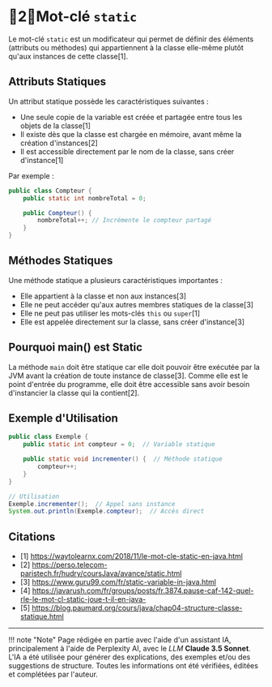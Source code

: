 # 🔸2🔸Mot-clé `static`

Le mot-clé `static` est un modificateur qui permet de définir des éléments (attributs ou méthodes) qui appartiennent à
la classe elle-même plutôt qu'aux instances de cette classe[1].

## Attributs Statiques

Un attribut statique possède les caractéristiques suivantes :

- Une seule copie de la variable est créée et partagée entre tous les objets de la classe[1]
- Il existe dès que la classe est chargée en mémoire, avant même la création d'instances[2]
- Il est accessible directement par le nom de la classe, sans créer d'instance[1]

Par exemple :

```java
public class Compteur {
    public static int nombreTotal = 0;

    public Compteur() {
        nombreTotal++; // Incrémente le compteur partagé
    }
}
```

## Méthodes Statiques

Une méthode statique a plusieurs caractéristiques importantes :

- Elle appartient à la classe et non aux instances[3]
- Elle ne peut accéder qu'aux autres membres statiques de la classe[3]
- Elle ne peut pas utiliser les mots-clés `this` ou `super`[1]
- Elle est appelée directement sur la classe, sans créer d'instance[3]

## Pourquoi main() est Static

La méthode `main` doit être statique car elle doit pouvoir être exécutée par la JVM avant la création de toute instance
de classe[3]. Comme elle est le point d'entrée du programme, elle doit être accessible sans avoir besoin d'instancier la
classe qui la contient[2].

## Exemple d'Utilisation

```java
public class Exemple {
    public static int compteur = 0;  // Variable statique

    public static void incrementer() {  // Méthode statique
        compteur++;
    }
}
```

```java
// Utilisation
Exemple.incrementer();  // Appel sans instance
System.out.println(Exemple.compteur);  // Accès direct
```

## Citations

- [1] https://waytolearnx.com/2018/11/le-mot-cle-static-en-java.html
- [2] https://perso.telecom-paristech.fr/hudry/coursJava/avance/static.html
- [3] https://www.guru99.com/fr/static-variable-in-java.html
- [4] https://javarush.com/fr/groups/posts/fr.3874.pause-caf-142-quel-rle-le-mot-cl-static-joue-t-il-en-java-
- [5] https://blog.paumard.org/cours/java/chap04-structure-classe-statique.html




-------

!!! note "Note"
    Page rédigée en partie avec l'aide d'un assistant IA, principalement à l'aide de Perplexity AI, avec le *LLM* 
    **Claude 3.5 Sonnet**. L'IA a été utilisée pour générer des explications, des exemples et/ou des suggestions de 
    structure. Toutes les informations ont été vérifiées, éditées et complétées par l'auteur.